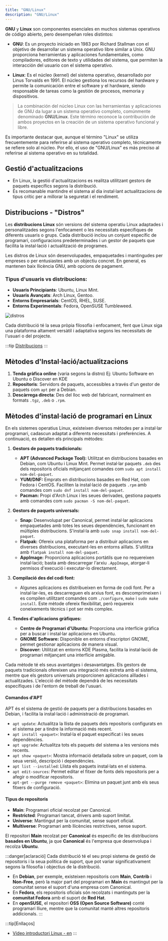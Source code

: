 ```yaml
---
title: "GNU/Linux"  
description: "GNU/Linux" 
---
```


**GNU** y **Linux** son componentes esenciales en muchos sistemas operativos de código abierto, pero desempeñan roles distintos:

- **GNU**: Es un proyecto iniciado en 1983 por Richard Stallman con el objetivo de desarrollar un sistema operativo libre similar a Unix. GNU proporciona herramientas y aplicaciones fundamentales, como compiladores, editores de texto y utilidades del sistema, que permiten la interacción del usuario con el sistema operativo.

- **Linux**: Es el núcleo (kernel) del sistema operativo, desarrollado por Linus Torvalds en 1991. El núcleo gestiona los recursos del hardware y permite la comunicación entre el software y el hardware, siendo responsable de tareas como la gestión de procesos, memoria y dispositivos. 

> La combinación del núcleo Linux con las herramientas y aplicaciones de GNU da lugar a un sistema operativo completo, comúnmente denominado **GNU/Linux**. Este término reconoce la contribución de ambos proyectos en la creación de un sistema operativo funcional y libre.

Es importante destacar que, aunque el término "Linux" se utiliza frecuentemente para referirse al sistema operativo completo, técnicamente se refiere solo al núcleo. Por ello, el uso de "GNU/Linux" es más preciso al referirse al sistema operativo en su totalidad.


## Gestió d'actualitzacions

- En Linux, la gestió d'actualitzacions es realitza utilitzant gestors de paquets específics segons la distribució.
- És recomanable mantindre el sistema al dia instal·lant actualitzacions de tipus crític per a millorar la seguretat i el rendiment.

## Distribucions - "Distros"

Les **distribucions Linux** són versions del sistema operatiu Linux adaptades i personalitzades segons l'enfocament o les necessitats específiques de diferents usuaris o grups. Cada distribució inclou un conjunt específic de programari, configuracions predeterminades i un gestor de paquets que facilita la instal·lació i actualització de programes.

Les distros de Linux són desenvolupades, empaquetades i mantingudes per empreses o per entusiastes amb un objectiu concret. En general, es mantenen baix llicència GNU, amb opcions de pagament.

### Tipus d'usuaris vs distribucions:
- **Usuaris Principiants**: Ubuntu, Linux Mint.
- **Usuaris Avançats**: Arch Linux, Gentoo.
- **Entorns Empresarials**: CentOS, RHEL, SUSE.
- **Entorns Experimentals**: Fedora, OpenSUSE Tumbleweed.

![distros](https://miro.medium.com/v2/resize:fit:1400/format:webp/1*hxY05AVCBHC5wqXi2q81Qg.png)

Cada distribució té la seua pròpia filosofia i enfocament, fent que Linux siga una plataforma altament versàtil i adaptativa segons les necessitats de l'usuari o del projecte.

:::tip
[Distribucions](https://upload.wikimedia.org/wikipedia/commons/1/1b/Linux_Distribution_Timeline.svg)
:::

## Mètodes d'Instal·lació/actualitzacions

1. **Tenda gràfica online** (varia segons la distro) Ej: Ubuntu Software en Ubuntu o Discover en KDE
2. **Repositoris**: Servidors de paquets, accessibles a través d'un gestor de paquets com `apt` per a Debian.
3. **Descàrrega directa**: Des del lloc web del fabricant, normalment en formats `.tgz`, `.deb` o `.rpm`.

## Mètodes d'instal·lació de programari en Linux

En els sistemes operatius Linux, existeixen diversos mètodes per a instal·lar programari, cadascun adaptat a diferents necessitats i preferències. A continuació, es detallen els principals mètodes:

1. **Gestors de paquets tradicionals:**
    - **APT (Advanced Package Tool):** Utilitzat en distribucions basades en Debian, com Ubuntu i Linux Mint. Permet instal·lar paquets `.deb` des dels repositoris oficials mitjançant comandes com `sudo apt install nom-del-paquet`.
    - **YUM/DNF:** Emprats en distribucions basades en Red Hat, com Fedora i CentOS. Faciliten la instal·lació de paquets `.rpm` amb comandes com `sudo dnf install nom-del-paquet`.
    - **Pacman:** Propi d'Arch Linux i les seues derivades, gestiona paquets amb comandes com `sudo pacman -S nom-del-paquet`.

2. **Gestors de paquets universals:**
    - **Snap:** Desenvolupat per Canonical, permet instal·lar aplicacions empaquetades amb totes les seues dependències, funcionant en múltiples distribucions. S'instal·la amb `sudo snap install nom-del-paquet`.
    - **Flatpak:** Ofereix una plataforma per a distribuir aplicacions en diverses distribucions, executant-les en entorns aïllats. S'utilitza amb `flatpak install nom-del-paquet`.
    - **AppImage:** Proporciona aplicacions portàtils que no requereixen instal·lació; basta amb descarregar l'arxiu `.AppImage`, atorgar-li permisos d'execució i executar-lo directament.

3. **Compilació des del codi font:**
    - Algunes aplicacions es distribueixen en forma de codi font. Per a instal·lar-les, es descarreguen els arxius font, es descomprimeixen i es compilen utilitzant comandes com `./configure`, `make` i `sudo make install`. Este mètode ofereix flexibilitat, però requereix coneixements tècnics i pot ser més complex.

4. **Tendes d'aplicacions gràfiques:**
    - **Centre de Programari d'Ubuntu:** Proporciona una interfície gràfica per a buscar i instal·lar aplicacions en Ubuntu.
    - **GNOME Software:** Disponible en entorns d'escriptori GNOME, permet gestionar aplicacions de manera visual.
    - **Discover:** Utilitzat en entorns KDE Plasma, facilita la instal·lació de programari mitjançant una interfície amigable.

Cada mètode té els seus avantatges i desavantatges. Els gestors de paquets tradicionals ofereixen una integració més estreta amb el sistema, mentre que els gestors universals proporcionen aplicacions aïllades i actualitzades. L'elecció del mètode dependrà de les necessitats específiques i de l'entorn de treball de l'usuari.

#### Comandos d'APT

APT és el sistema de gestió de paquets per a distribucions basades en Debian, i facilita la instal·lació i administració de programari.

- `apt update`: Actualitza la llista de paquets dels repositoris configurats en el sistema per a tindre la informació més recent.
- `apt install <paquet>`: Instal·la el paquet especificat i les seues dependències.
- `apt upgrade`: Actualitza tots els paquets del sistema a les versions més recents.
- `apt show <paquet>`: Mostra informació detallada sobre un paquet, com la seua versió, descripció i dependències.
- `apt list --installed`: Llista els paquets instal·lats en el sistema.
- `apt edit-sources`: Permet editar el fitxer de fonts dels repositoris per a afegir o modificar repositoris.
- `apt-get --purge remove <paquet>`: Elimina un paquet junt amb els seus fitxers de configuració.

#### Tipus de repositoris
- **Main**: Programari oficial recolzat per Canonical.
- **Restricted**: Programari tancat, drivers amb suport limitat.
- **Universe**: Mantingut per la comunitat, sense suport oficial.
- **Multiverse**: Programari amb llicències restrictives, sense suport.

El repositori **Main** recolzat per **Canonical** és específic de les distribucions **basades en Ubuntu**, ja que **Canonical** és l'empresa que desenvolupa i recolza **Ubuntu**.

:::danger[aclaració]
Cada distribució té el seu propi sistema de gestió de repositoris i la seua política de suport, que pot variar significativament segons la filosofia i objectius de la distribució.

- En **Debian**, per exemple, existeixen repositoris com **Main**, **Contrib** i **Non-Free**, però la major part del programari en **Main** és mantingut per la comunitat sense el suport d'una empresa com Canonical.
- En **Fedora**, els repositoris oficials són recolzats i mantinguts per la **comunitat Fedora** amb el suport de **Red Hat**.
- En **openSUSE**, el repositori **OSS (Open Source Software)** conté programari lliure, mentre que la comunitat manté altres repositoris addicionals.
:::
  
:::tip[Enllaços]  
  - [Vídeo introductori Linux - en](https://www.youtube.com/watch?v=UUJ0dFpj1-M&t=19s)
:::